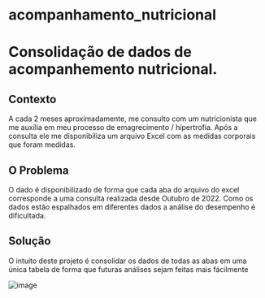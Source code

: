 # acompanhamento_nutricional

# Consolidação de dados de acompanhemento nutricional.

## Contexto
 A cada 2 meses aproximadamente, me consulto com um nutricionista que me auxília em meu processo de emagrecimento / hipertrofia. 
  Após a consulta ele me disponibiliza um arquivo Excel com as medidas corporais que foram medidas. 
  
## O Problema
O dado é disponibilizado de forma que cada aba do arquivo do excel corresponde a uma consulta realizada desde Outubro de 2022. 
Como os dados estão espalhados em diferentes dados a análise do desempenho é dificultada. 

## Solução
O intuito deste projeto é consolidar os dados de todas as abas em uma única tabela de forma que futuras análises sejam feitas mais fácilmente

![image](https://github.com/marcelo1214/acompanhamento_nutricional/assets/74847223/9a070a06-4775-4b64-bd4e-1ad4d1cc2a6b)

